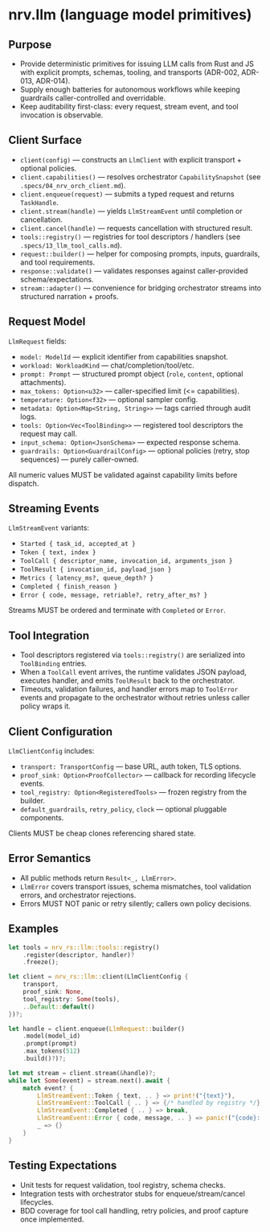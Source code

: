 # nrv.llm (language model primitives)

## Purpose
- Provide deterministic primitives for issuing LLM calls from Rust and JS with explicit prompts,
  schemas, tooling, and transports (ADR-002, ADR-013, ADR-014).
- Supply enough batteries for autonomous workflows while keeping guardrails caller-controlled and
  overridable.
- Keep auditability first-class: every request, stream event, and tool invocation is observable.

## Client Surface
- `client(config)` — constructs an `LlmClient` with explicit transport + optional policies.
- `client.capabilities()` — resolves orchestrator `CapabilitySnapshot` (see `.specs/04_nrv_orch_client.md`).
- `client.enqueue(request)` — submits a typed request and returns `TaskHandle`.
- `client.stream(handle)` — yields `LlmStreamEvent` until completion or cancellation.
- `client.cancel(handle)` — requests cancellation with structured result.
- `tools::registry()` — registries for tool descriptors / handlers (see `.specs/13_llm_tool_calls.md`).
- `request::builder()` — helper for composing prompts, inputs, guardrails, and tool requirements.
- `response::validate()` — validates responses against caller-provided schema/expectations.
- `stream::adapter()` — convenience for bridging orchestrator streams into structured narration + proofs.

## Request Model
`LlmRequest` fields:
- `model: ModelId` — explicit identifier from capabilities snapshot.
- `workload: WorkloadKind` — chat/completion/tool/etc.
- `prompt: Prompt` — structured prompt object (`role`, `content`, optional attachments).
- `max_tokens: Option<u32>` — caller-specified limit (<= capabilities).
- `temperature: Option<f32>` — optional sampler config.
- `metadata: Option<Map<String, String>>` — tags carried through audit logs.
- `tools: Option<Vec<ToolBinding>>` — registered tool descriptors the request may call.
- `input_schema: Option<JsonSchema>` — expected response schema.
- `guardrails: Option<GuardrailConfig>` — optional policies (retry, stop sequences) — purely caller-owned.

All numeric values MUST be validated against capability limits before dispatch.

## Streaming Events
`LlmStreamEvent` variants:
- `Started { task_id, accepted_at }`
- `Token { text, index }`
- `ToolCall { descriptor_name, invocation_id, arguments_json }`
- `ToolResult { invocation_id, payload_json }`
- `Metrics { latency_ms?, queue_depth? }`
- `Completed { finish_reason }`
- `Error { code, message, retriable?, retry_after_ms? }`

Streams MUST be ordered and terminate with `Completed` or `Error`.

## Tool Integration
- Tool descriptors registered via `tools::registry()` are serialized into `ToolBinding` entries.
- When a `ToolCall` event arrives, the runtime validates JSON payload, executes handler, and emits
  `ToolResult` back to the orchestrator.
- Timeouts, validation failures, and handler errors map to `ToolError` events and propagate to the
  orchestrator without retries unless caller policy wraps it.

## Client Configuration
`LlmClientConfig` includes:
- `transport: TransportConfig` — base URL, auth token, TLS options.
- `proof_sink: Option<ProofCollector>` — callback for recording lifecycle events.
- `tool_registry: Option<RegisteredTools>` — frozen registry from the builder.
- `default_guardrails`, `retry_policy`, `clock` — optional pluggable components.

Clients MUST be cheap clones referencing shared state.

## Error Semantics
- All public methods return `Result<_, LlmError>`.
- `LlmError` covers transport issues, schema mismatches, tool validation errors, and orchestrator
  rejections.
- Errors MUST NOT panic or retry silently; callers own policy decisions.

## Examples

```rust
let tools = nrv_rs::llm::tools::registry()
    .register(descriptor, handler)?
    .freeze();

let client = nrv_rs::llm::client(LlmClientConfig {
    transport,
    proof_sink: None,
    tool_registry: Some(tools),
    ..Default::default()
})?;

let handle = client.enqueue(LlmRequest::builder()
    .model(model_id)
    .prompt(prompt)
    .max_tokens(512)
    .build()?)?;

let mut stream = client.stream(&handle)?;
while let Some(event) = stream.next().await {
    match event? {
        LlmStreamEvent::Token { text, .. } => print!("{text}"),
        LlmStreamEvent::ToolCall { .. } => {/* handled by registry */},
        LlmStreamEvent::Completed { .. } => break,
        LlmStreamEvent::Error { code, message, .. } => panic!("{code}: {message}"),
        _ => {}
    }
}
```

## Testing Expectations
- Unit tests for request validation, tool registry, schema checks.
- Integration tests with orchestrator stubs for enqueue/stream/cancel lifecycles.
- BDD coverage for tool call handling, retry policies, and proof capture once implemented.
